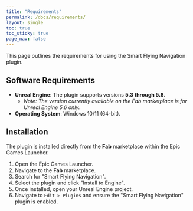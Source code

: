 ```yaml
---
title: "Requirements"
permalink: /docs/requirements/
layout: single
toc: true
toc_sticky: true
page_nav: false
---
```


This page outlines the requirements for using the Smart Flying Navigation plugin.

## Software Requirements
- **Unreal Engine**: The plugin supports versions **5.3 through 5.6**.
  - *Note: The version currently available on the Fab marketplace is for Unreal Engine 5.6 only.*
- **Operating System**: Windows 10/11 (64-bit).

## Installation
The plugin is installed directly from the **Fab** marketplace within the Epic Games Launcher.

1.  Open the Epic Games Launcher.
2.  Navigate to the **Fab** marketplace.
3.  Search for "Smart Flying Navigation".
4.  Select the plugin and click "Install to Engine".
5.  Once installed, open your Unreal Engine project.
6.  Navigate to `Edit > Plugins` and ensure the "Smart Flying Navigation" plugin is enabled.
